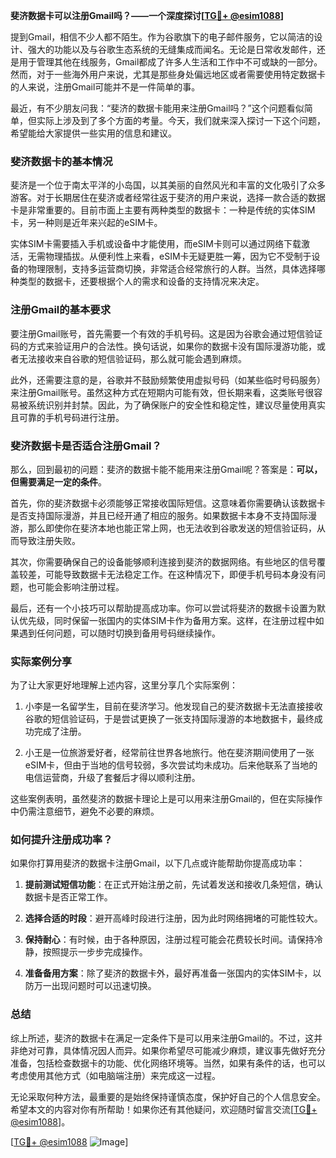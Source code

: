 **斐济数据卡可以注册Gmail吗？——一个深度探讨[[TG💪+ @esim1088](https://t.me/s/esim1088)]**

提到Gmail，相信不少人都不陌生。作为谷歌旗下的电子邮件服务，它以简洁的设计、强大的功能以及与谷歌生态系统的无缝集成而闻名。无论是日常收发邮件，还是用于管理其他在线服务，Gmail都成了许多人生活和工作中不可或缺的一部分。然而，对于一些海外用户来说，尤其是那些身处偏远地区或者需要使用特定数据卡的人来说，注册Gmail可能并不是一件简单的事。

最近，有不少朋友问我：“斐济的数据卡能用来注册Gmail吗？”这个问题看似简单，但实际上涉及到了多个方面的考量。今天，我们就来深入探讨一下这个问题，希望能给大家提供一些实用的信息和建议。

### 斐济数据卡的基本情况

斐济是一个位于南太平洋的小岛国，以其美丽的自然风光和丰富的文化吸引了众多游客。对于长期居住在斐济或者经常往返于斐济的用户来说，选择一款合适的数据卡是非常重要的。目前市面上主要有两种类型的数据卡：一种是传统的实体SIM卡，另一种则是近年来兴起的eSIM卡。

实体SIM卡需要插入手机或设备中才能使用，而eSIM卡则可以通过网络下载激活，无需物理插拔。从便利性上来看，eSIM卡无疑更胜一筹，因为它不受制于设备的物理限制，支持多运营商切换，非常适合经常旅行的人群。当然，具体选择哪种类型的数据卡，还要根据个人的需求和设备的支持情况来决定。

### 注册Gmail的基本要求

要注册Gmail账号，首先需要一个有效的手机号码。这是因为谷歌会通过短信验证码的方式来验证用户的合法性。换句话说，如果你的数据卡没有国际漫游功能，或者无法接收来自谷歌的短信验证码，那么就可能会遇到麻烦。

此外，还需要注意的是，谷歌并不鼓励频繁使用虚拟号码（如某些临时号码服务）来注册Gmail账号。虽然这种方式在短期内可能有效，但长期来看，这类账号很容易被系统识别并封禁。因此，为了确保账户的安全性和稳定性，建议尽量使用真实且可靠的手机号码进行注册。

### 斐济数据卡是否适合注册Gmail？

那么，回到最初的问题：斐济的数据卡能不能用来注册Gmail呢？答案是：**可以，但需要满足一定的条件**。

首先，你的斐济数据卡必须能够正常接收国际短信。这意味着你需要确认该数据卡是否支持国际漫游，并且已经开通了相应的服务。如果数据卡本身不支持国际漫游，那么即使你在斐济本地也能正常上网，也无法收到谷歌发送的短信验证码，从而导致注册失败。

其次，你需要确保自己的设备能够顺利连接到斐济的数据网络。有些地区的信号覆盖较差，可能导致数据卡无法稳定工作。在这种情况下，即便手机号码本身没有问题，也可能会影响注册过程。

最后，还有一个小技巧可以帮助提高成功率。你可以尝试将斐济的数据卡设置为默认优先级，同时保留一张国内的实体SIM卡作为备用方案。这样，在注册过程中如果遇到任何问题，可以随时切换到备用号码继续操作。

### 实际案例分享

为了让大家更好地理解上述内容，这里分享几个实际案例：

1. 小李是一名留学生，目前在斐济学习。他发现自己的斐济数据卡无法直接接收谷歌的短信验证码，于是尝试更换了一张支持国际漫游的本地数据卡，最终成功完成了注册。
   
2. 小王是一位旅游爱好者，经常前往世界各地旅行。他在斐济期间使用了一张eSIM卡，但由于当地的信号较弱，多次尝试均未成功。后来他联系了当地的电信运营商，升级了套餐后才得以顺利注册。

这些案例表明，虽然斐济的数据卡理论上是可以用来注册Gmail的，但在实际操作中仍需注意细节，避免不必要的麻烦。

### 如何提升注册成功率？

如果你打算用斐济的数据卡注册Gmail，以下几点或许能帮助你提高成功率：

1. **提前测试短信功能**：在正式开始注册之前，先试着发送和接收几条短信，确认数据卡是否正常工作。
   
2. **选择合适的时段**：避开高峰时段进行注册，因为此时网络拥堵的可能性较大。

3. **保持耐心**：有时候，由于各种原因，注册过程可能会花费较长时间。请保持冷静，按照提示一步步完成操作。

4. **准备备用方案**：除了斐济的数据卡外，最好再准备一张国内的实体SIM卡，以防万一出现问题时可以迅速切换。

### 总结

综上所述，斐济的数据卡在满足一定条件下是可以用来注册Gmail的。不过，这并非绝对可靠，具体情况因人而异。如果你希望尽可能减少麻烦，建议事先做好充分准备，包括检查数据卡的功能、优化网络环境等。当然，如果有条件的话，也可以考虑使用其他方式（如电脑端注册）来完成这一过程。

无论采取何种方法，最重要的是始终保持谨慎态度，保护好自己的个人信息安全。希望本文的内容对你有所帮助！如果你还有其他疑问，欢迎随时留言交流[[TG💪+ @esim1088](https://t.me/s/esim1088)]。

[[TG💪+ @esim1088](https://t.me/s/esim1088) ![Image](https://i.postimg.cc/4NQfJmqS/Snipaste-2025-05-13-00-14-12.png)]